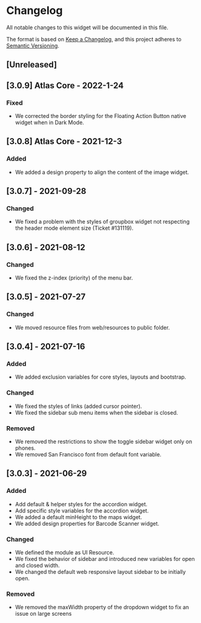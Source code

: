 # Changelog
All notable changes to this widget will be documented in this file.

The format is based on [Keep a Changelog](https://keepachangelog.com/en/1.0.0/), and this project adheres to [Semantic Versioning](https://semver.org/spec/v2.0.0.html).

## [Unreleased]

## [3.0.9] Atlas Core - 2022-1-24
### Fixed
- We corrected the border styling for the Floating Action Button native widget when in Dark Mode.

## [3.0.8] Atlas Core - 2021-12-3
### Added
- We added a design property to align the content of the image widget.

## [3.0.7] - 2021-09-28

### Changed
- We fixed a problem with the styles of groupbox widget not respecting the header mode element size (Ticket #131119).

## [3.0.6] - 2021-08-12

### Changed
- We fixed the z-index (priority) of the menu bar.

## [3.0.5] - 2021-07-27

### Changed
- We moved resource files from web/resources to public folder.

## [3.0.4] - 2021-07-16

### Added
- We added exclusion variables for core styles, layouts and bootstrap.

### Changed
- We fixed the styles of links (added cursor pointer).
- We fixed the sidebar sub menu items when the sidebar is closed.

### Removed
- We removed the restrictions to show the toggle sidebar widget only on phones.
- We removed San Francisco font from default font variable.

## [3.0.3] - 2021-06-29

### Added
- Add default & helper styles for the accordion widget.
- Add specific style variables for the accordion widget.
- We added a default minHeight to the maps widget.
- We added design properties for Barcode Scanner widget.

### Changed
- We defined the module as UI Resource.
- We fixed the behavior of sidebar and introduced new variables for open and closed width.
- We changed the default web responsive layout sidebar to be initially open.

### Removed
-  We removed the maxWidth property of the dropdown widget to fix an issue on large screens

